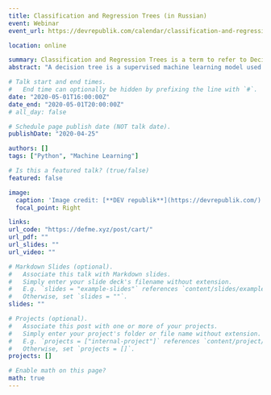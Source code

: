 ```yaml
---
title: Classification and Regression Trees (in Russian)
event: Webinar
event_url: https://devrepublik.com/calendar/classification-and-regression-trees-p-class-my-button-regs-a-href-https-share-hsforms-com-1skcxzjohtdiktng_4i1rdw49933-registration-a-p-fee-540-uah/

location: online

summary: Classification and Regression Trees is a term to refer to Decision Tree algorithms that can be used for classification or regression predictive modelling problems. Let’s talk in more details.
abstract: "A decision tree is a supervised machine learning model used to predict a target by learning decision rules from features. Classification and Regression Trees is a term to refer to Decision Tree algorithms that can be used for classification or regression predictive modelling problems. Let’s talk in more details."

# Talk start and end times.
#   End time can optionally be hidden by prefixing the line with `#`.
date: "2020-05-01T16:00:00Z"
date_end: "2020-05-01T20:00:00Z"
# all_day: false

# Schedule page publish date (NOT talk date).
publishDate: "2020-04-25"

authors: []
tags: ["Python", "Machine Learning"]

# Is this a featured talk? (true/false)
featured: false

image:
  caption: 'Image credit: [**DEV republik**](https://devrepublik.com/)'
  focal_point: Right

links:
url_code: "https://defme.xyz/post/cart/"
url_pdf: ""
url_slides: ""
url_video: ""

# Markdown Slides (optional).
#   Associate this talk with Markdown slides.
#   Simply enter your slide deck's filename without extension.
#   E.g. `slides = "example-slides"` references `content/slides/example-slides.md`.
#   Otherwise, set `slides = ""`.
slides: ""

# Projects (optional).
#   Associate this post with one or more of your projects.
#   Simply enter your project's folder or file name without extension.
#   E.g. `projects = ["internal-project"]` references `content/project/deep-learning/index.md`.
#   Otherwise, set `projects = []`.
projects: []

# Enable math on this page?
math: true
---
```

